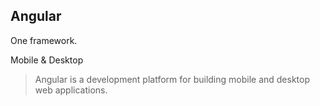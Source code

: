## Angular

One framework.

Mobile & Desktop

> Angular is a development platform for building mobile and desktop web applications.
